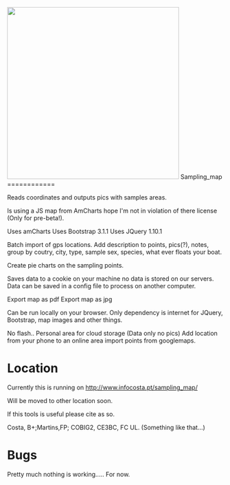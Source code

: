 <img src="http://www.infocosta.pt/sampling_map/assets/img/header.png" width="400px"/>
Sampling_map
============


Reads coordinates and outputs pics with samples areas.

Is using a JS map from AmCharts hope I'm not in violation of there license (Only for pre-beta!).

Uses amCharts
Uses Bootstrap 3.1.1
Uses JQuery 1.10.1



Batch import of gps locations.
Add description to points, pics(?), notes, group by coutry, city, type, sample sex, species, what ever floats your boat.

Create pie charts on the sampling points.

Saves data to a cookie on your machine no data is stored on our servers.
Data can be saved in a config file to process on another computer.

Export map as pdf
Export map as jpg

Can be run locally on your browser. Only dependency is internet for JQuery, Bootstrap, map images and other things.


No flash..
Personal area for cloud storage (Data only no pics)
Add location from your phone to an online area
import points from googlemaps.


Location
========

Currently this is running on http://www.infocosta.pt/sampling_map/

Will be moved to other location soon.

If this tools is useful please cite as so.

Costa, B+;Martins,FP; COBIG2, CE3BC, FC UL. (Something like that...)

Bugs
===

Pretty much nothing is working..... For now.


